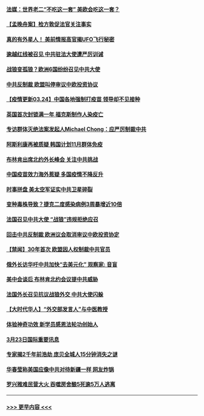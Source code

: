 #### [法媒：世界老二“不吃这一套” 美欧会吃这一套？](../pages/prog202/a103080303.md?t=03241601) 
#### [【孟晚舟案】检方敦促法官关注事实](../pages/prog202/a103080301.md?t=03241601) 
#### [真的有外星人！ 美前情报高官揭UFO飞行秘密](../pages/prog202/a103080160.md?t=03241601) 
#### [逾越红线被召见 中共驻法大使遭严厉训诫](../pages/prog202/a103080119.md?t=03241601) 
#### [战狼变孤狼？欧洲6国纷纷召见中共大使](../pages/prog202/a103080161.md?t=03241601) 
#### [中共反制裁 欧盟叫停审议中欧投资协议](../pages/prog202/a103080054.md?t=03241601) 
#### [【疫情更新03.24】中国各地强制打疫苗 领导却不见接种](../pages/prog202/a103078521.md?t=03241601) 
#### [英国首次封锁满一年 福克斯制作人染疫亡](../pages/prog202/a103079823.md?t=03241601) 
#### [专访群体灭绝法案发起人Michael Chong：应严厉制裁中共](../pages/prog202/a103080011.md?t=03241601) 
#### [阿斯利康再被质疑 韩国计划11月群体免疫](../pages/prog202/a103080029.md?t=03241601) 
#### [布林肯出席北约外长峰会 关注中共挑战](../pages/prog202/a103080040.md?t=03241601) 
#### [中国疫苗效力海外惹疑 多国疫情不降反升](../pages/prog202/a103080004.md?t=03241601) 
#### [时事拼盘 美太空军证实中共卫星碎裂](../pages/prog202/a103079999.md?t=03241601) 
#### [变种毒株导致？捷克二度感染病例3周暴增近10倍](../pages/prog202/a103079937.md?t=03241601) 
#### [法国召见中共大使 “战狼”违规拒绝应召](../pages/prog202/a103079908.md?t=03241601) 
#### [回击中共反制裁 欧洲议会取消审议中欧投资协定](../pages/prog202/a103079783.md?t=03241601) 
#### [【禁闻】30年首次 欧盟因人权制裁中共官员](../pages/prog202/a103079839.md?t=03241601) 
#### [俄外长访华吁中共加快“去美元化” 观察家: 音盲](../pages/prog202/a103079728.md?t=03241601) 
#### [美中会谈后 布林肯北约会议提中共威胁](../pages/prog202/a103079793.md?t=03241601) 
#### [法国外长召见抗议战狼外交 中共大使闪躲](../pages/prog202/a103079779.md?t=03241601) 
#### [【大时代华人】“外交部发言人”与中医教授](../pages/prog202/a103079703.md?t=03241601) 
#### [体验神奇功效 新学员感恩法轮功创始人](../pages/prog202/a103079683.md?t=03241601) 
#### [3月23日国际重要讯息](../pages/prog202/a103079626.md?t=03241601) 
#### [专家揭2千年前浩劫 庞贝全城人15分钟消失之谜](../pages/prog202/a103079532.md?t=03241601) 
#### [华春莹称美国应像中共对待新疆一样 网友炸锅](../pages/prog202/a103079524.md?t=03241601) 
#### [罗兴雅难民营大火 吞噬房舍酿5死逾5万人逃离](../pages/prog202/a103079490.md?t=03241601) 

----
#### [ >>> 更早内容 <<< ](../indexes/prog202-earlier.md)
